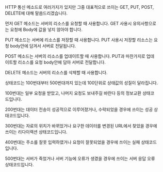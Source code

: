 HTTP 통신 메소드로 여러가지가 있지만 그중 대표적으로 쓰이는 GET, PUT, POST, DELETE에 대해 말씀드리겠습니다.

먼저 GET 메소드는 서버의 리소스를 요청할 때 사용합니다. GET 사용시 유의사항으로는 요청에 Body에 값을 넣지 않아야 합니다.

PUT 메소드는 서버에 리소스를 저장할 때 사용합니다. PUT 사용시 저장할 리소스는 요청 body안에 담겨서 서버로 전달됩니다.

POST 메소드는 서버의 리소스를 업데이트할 때 사용합니다. PUT과 마찬가지로 업데이트할 리소스를 요청 body안에 담아 서버로 전달합니다.

DELETE 메소드는 서버의 리소스를 삭제할 때 사용합니다.

상태코드는 100번대부터 500번대까지 있는데 100단위로 상태값의 성질이 달라집니다.

100번대는 일부 요청을 받았고, 나머지 요청도 보내주길 바란다 등의 정보교환 상태코드입니다.

200번대는 데이터 전송이 성공적으로 이루어졌거나, 수락되었을 경우에 쓰이는 성공 상태코드입니다.

300번대는 자료의 위치가 바뀌었거나 요구한 데이터를 변경된 URL에서 찾았을 경우에 쓰이는 리다이렉션 상태코드입니다.

400번대는 주소를 잘못 입력하였거나 요청이 잘못되었을 경우에 쓰이는 실패 상태코드입니다.

500번대는 서버가 죽었거나 서버 기능에 오류가 생겼을 경우에 쓰이는 서버 응답 오류 상태코드입니다.